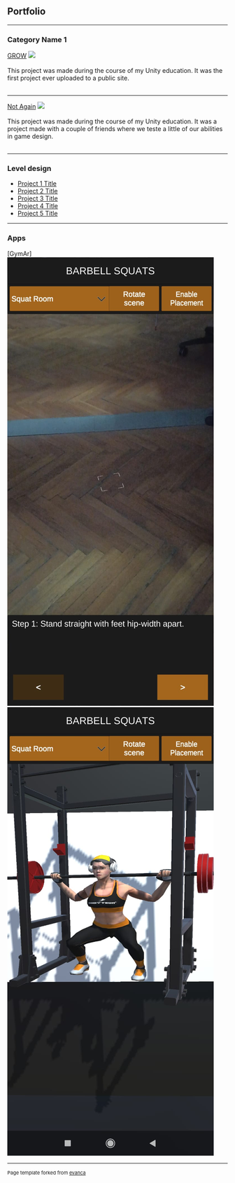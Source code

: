 ## Portfolio

---

### Category Name 1 

[GROW](https://njoknjok.itch.io/grow)
<img src="https://img.itch.zone/aW1nLzcyOTYyMTQuanBn/original/TVtFGC.jpg"/>
<br><br>This project was made during the course of my Unity education. It was the first project ever uploaded to a public site.<br><br>

---
[Not Again](https://njoknjok.itch.io/not-again)
<img src="https://img.itch.zone/aW1hZ2UvMTM4OTc1My84MDk3NTI2LnBuZw==/original/FCqOH1.png?raw=true"/>
<br><br>This project was made during the course of my Unity education. It was a project made with a couple of friends where we teste a little of our abilities in game design.<br><br>

---

### Level design

- [Project 1 Title](http://example.com/)
- [Project 2 Title](http://example.com/)
- [Project 3 Title](http://example.com/)
- [Project 4 Title](http://example.com/)
- [Project 5 Title](http://example.com/)

---
### Apps

[GymAr]
<img src="images/gymar1.jpeg?raw=true"/>
<img src="images/gymar.jpeg?raw=true"/>


---
<p style="font-size:11px">Page template forked from <a href="https://github.com/evanca/quick-portfolio">evanca</a></p>
<!-- Remove above link if you don't want to attibute -->
